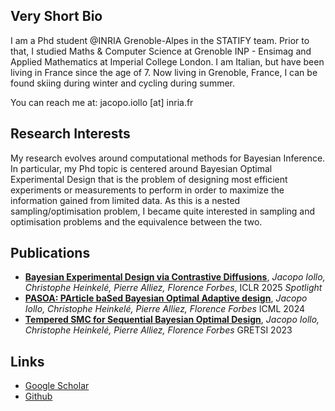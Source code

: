 ## Very Short Bio

I am a Phd student @INRIA Grenoble-Alpes in the STATIFY team. Prior to that, I studied Maths & Computer Science at Grenoble INP - Ensimag and Applied Mathematics at Imperial College London.
I am Italian, but have been living in France since the age of 7.
Now living in Grenoble, France, I can be found skiing during winter and cycling during summer.

You can reach me at: jacopo.iollo [at] inria.fr

## Research Interests

My research evolves around computational methods for Bayesian Inference. In particular, my Phd topic is centered around Bayesian Optimal Experimental Design that is the problem of designing most efficient experiments or measurements to perform in order to maximize the information gained from limited data.
As this is a nested sampling/optimisation problem, I became quite interested in sampling and optimisation problems and the equivalence between the two.

## Publications
- [**Bayesian Experimental Design via Contrastive Diffusions**](https://openreview.net/forum?id=h8yg0hT96f), *Jacopo Iollo, Christophe Heinkelé, Pierre Alliez, Florence Forbes*, ICLR 2025 *Spotlight*
- [**PASOA: PArticle baSed Bayesian Optimal Adaptive design**](https://proceedings.mlr.press/v235/iollo24a.html), *Jacopo Iollo, Christophe Heinkelé, Pierre Alliez, Florence Forbes* ICML 2024
- [**Tempered SMC for Sequential Bayesian Optimal Design**](https://hal.science/hal-04497600), *Jacopo Iollo, Christophe Heinkelé, Pierre Alliez, Florence Forbes* GRETSI 2023



## Links
- [Google Scholar](https://scholar.google.com/citations?user=3eJymuUAAAAJ)
- [Github](https://github.com/jcopo)
